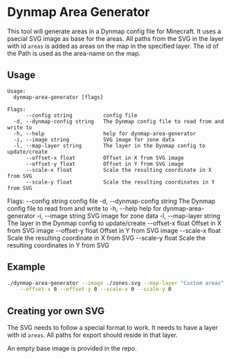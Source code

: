 # Dynmap Area Generator
This tool will generate areas in a Dynmap config file for Minecraft. It uses a psecial SVG image as base for the areas.
All paths from the SVG in the layer with id `areas` is added as areas on the map in the specified layer. The id of the
Path is used as the area-name on the map.

## Usage
```
Usage:
  dynmap-area-generator [flags]

Flags:
      --config string          config file
  -d, --dynmap-config string   The Dynmap config file to read from and write to
  -h, --help                   help for dynmap-area-generator
  -i, --image string           SVG image for zone data
  -l, --map-layer string       The layer in the Dynmap config to update/create
      --offset-x float         Offset in X from SVG image
      --offset-y float         Offset in Y from SVG image
      --scale-x float          Scale the resulting coordinate in X from SVG
      --scale-y float          Scale the resulting coordinates in Y from SVG
```

Flags:
      --config string          config file
  -d, --dynmap-config string   The Dynmap config file to read from and write to
  -h, --help                   help for dynmap-area-generator
  -i, --image string           SVG image for zone data
  -l, --map-layer string       The layer in the Dynmap config to update/create
      --offset-x float         Offset in X from SVG image
      --offset-y float         Offset in Y from SVG image
      --scale-x float          Scale the resulting coordinate in X from SVG
      --scale-y float          Scale the resulting coordinates in Y from SVG


## Example
```bash
./dynmap-area-generator --image ./zones.svg --map-layer "Custom areas" --dynmap-config /path/to/dynmap/config.yaml \
    --offset-x 0 --offset-y 0 --scale-x 0 --scale-y 0
```

## Creating yor own SVG

The SVG needs to follow a special format to work. It needs to have a layer with id `areas`. All paths for export should
reside in that layer.

An empty base image is provided in the repo.